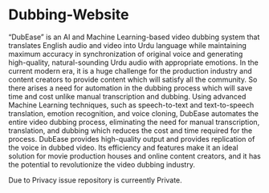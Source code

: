 # Dubbing-Website

“DubEase” is an AI and Machine Learning-based video dubbing system that translates English audio and
video into Urdu language while maintaining maximum accuracy in synchronization of original voice and 
generating high-quality, natural-sounding Urdu audio with appropriate emotions. In the current modern era, it 
is a huge challenge for the production industry and content creators to provide content which will satisfy all the 
community. So there arises a need for automation in the dubbing process which will save time and cost unlike 
manual transcription and dubbing. Using advanced Machine Learning techniques, such as speech-to-text and 
text-to-speech translation, emotion recognition, and voice cloning, DubEase automates the entire video 
dubbing process, eliminating the need for manual transcription, translation, and dubbing which reduces the cost 
and time required for the process. DubEase provides high-quality output and provides replication of the voice 
in dubbed video. Its efficiency and features make it an ideal solution for movie production houses and online 
content creators, and it has the potential to revolutionize the video dubbing industry.

Due to Privacy issue repository is curreently Private.
